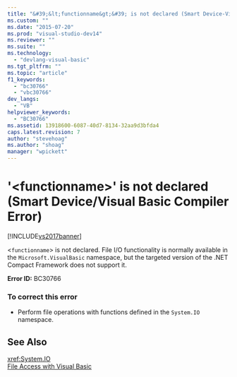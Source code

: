 ```yaml
---
title: "&#39;&lt;functionname&gt;&#39; is not declared (Smart Device-Visual Basic Compiler Error) | Microsoft Docs"
ms.custom: ""
ms.date: "2015-07-20"
ms.prod: "visual-studio-dev14"
ms.reviewer: ""
ms.suite: ""
ms.technology: 
  - "devlang-visual-basic"
ms.tgt_pltfrm: ""
ms.topic: "article"
f1_keywords: 
  - "bc30766"
  - "vbc30766"
dev_langs: 
  - "VB"
helpviewer_keywords: 
  - "BC30766"
ms.assetid: 13918600-6087-40d7-8134-32aa9d3bfda4
caps.latest.revision: 7
author: "stevehoag"
ms.author: "shoag"
manager: "wpickett"
---
```

# &#39;&lt;functionname&gt;&#39; is not declared (Smart Device/Visual Basic Compiler Error)
[!INCLUDE[vs2017banner](../../../visual-basic/includes/vs2017banner.md)]

<`functionname`> is not declared. File I/O functionality is normally available in the `Microsoft.VisualBasic` namespace, but the targeted version of the .NET Compact Framework does not support it.  
  
 **Error ID:** BC30766  
  
### To correct this error  
  
-   Perform file operations with functions defined in the `System.IO` namespace.  
  
## See Also  
 <xref:System.IO>   
 [File Access with Visual Basic](../../../visual-basic/developing-apps/programming/drives-directories-files/file-access.md)